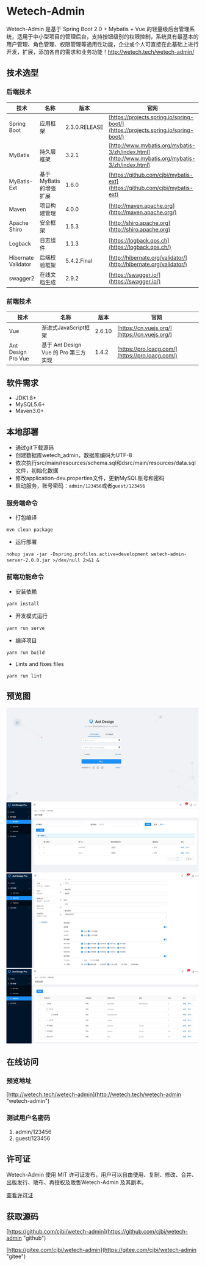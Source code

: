 # Wetech-Admin

Wetech-Admin 是基于 Spring Boot 2.0 + Mybatis + Vue 的轻量级后台管理系统，适用于中小型项目的管理后台，支持按钮级别的权限控制，系统具有最基本的用户管理、角色管理、权限管理等通用性功能，企业或个人可直接在此基础上进行开发，扩展，添加各自的需求和业务功能！http://wetech.tech/wetech-admin/


## 技术选型

### 后端技术

技术 | 名称 | 版本 | 官网
----|------|----|----
Spring Boot | 应用框架 | 2.3.0.RELEASE | [https://projects.spring.io/spring-boot/](https://projects.spring.io/spring-boot/)
MyBatis | 持久层框架 | 3.2.1 |  [http://www.mybatis.org/mybatis-3/zh/index.html](http://www.mybatis.org/mybatis-3/zh/index.html)
MyBatis-Ext | 基于MyBatis的增强扩展| 1.6.0 |  [https://github.com/cjbi/mybatis-ext](https://github.com/cjbi/mybatis-ext)
Maven | 项目构建管理 | 4.0.0 |  [http://maven.apache.org](http://maven.apache.org/)
Apache Shiro | 安全框架 | 1.5.3 |  [http://shiro.apache.org](http://shiro.apache.org)
Logback | 日志组件 | 1.1.3 |  [https://logback.qos.ch](https://logback.qos.ch/)
Hibernate Validator | 后端校验框架 | 5.4.2.Final | [http://hibernate.org/validator/](http://hibernate.org/validator/)
swagger2 | 在线文档生成 |  2.9.2 | [https://swagger.io/](https://swagger.io/) 

### 前端技术

技术 | 名称 | 版本 |  官网
----|------|----|----
Vue | 渐进式JavaScript框架 | 2.6.10 |  [https://cn.vuejs.org/](https://cn.vuejs.org/)
Ant Design Pro Vue | 基于 Ant Design Vue 的 Pro 第三方实现 | 1.4.2 |  [https://pro.loacg.com/](https://pro.loacg.com/)

## 软件需求

- JDK1.8+
- MySQL5.6+
- Maven3.0+

## 本地部署

- 通过git下载源码
- 创建数据库wetech_admin，数据库编码为UTF-8
- 依次执行src/main/resources/schema.sql和dsrc/main/resources/data.sql文件，初始化数据
- 修改application-dev.properties文件，更新MySQL账号和密码
- 启动服务，账号密码：`admin/123456`或者`guest/123456`

### 服务端命令
- 打包编译
```
mvn clean package
```
- 运行部署
```
nohup java -jar -Dspring.profiles.active=development wetech-admin-server-2.0.0.jar >/dev/null 2>&1 &
```
### 前端功能命令

- 安装依赖
```
yarn install
```

- 开发模式运行
```
yarn run serve
```

- 编译项目
```
yarn run build
```

- Lints and fixes files
```
yarn run lint
```

## 预览图
![](doc/image/1.JPG)
![](doc/image/2.JPG)
![](doc/image/3.JPG)
![](doc/image/4.JPG)

## 在线访问

### 预览地址

[http://wetech.tech/wetech-admin](http://wetech.tech/wetech-admin "wetech-admin")

### 测试用户名密码
1. admin/123456
2. guest/123456   

## 许可证

Wetech-Admin 使用 MIT 许可证发布，用户可以自由使用、复制、修改、合并、出版发行、散布、再授权及贩售Wetech-Admin 及其副本。

[查看许可证](LICENSE "LICENSE")

## 获取源码

 [https://github.com/cjbi/wetech-admin](https://github.com/cjbi/wetech-admin "github")

 [https://gitee.com/cjbi/wetech-admin](https://gitee.com/cjbi/wetech-admin "gitee")

